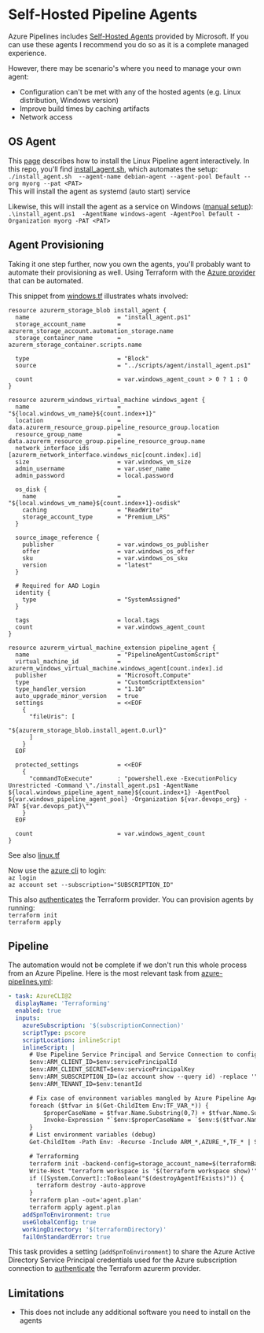 # Self-Hosted Pipeline Agents

Azure Pipelines includes [Self-Hosted Agents](https://docs.microsoft.com/en-us/azure/devops/pipelines/agents/hosted?view=azure-devops) provided by Microsoft. If you can use these agents I recommend you do so as it is a complete managed experience.

However, there may be scenario's where you need to manage your own agent:
- Configuration can't be met with any of the hosted agents (e.g. Linux distribution, Windows version)
- Improve build times by caching artifacts
- Network access

## OS Agent
This [page](https://docs.microsoft.com/en-us/azure/devops/pipelines/agents/v2-linux) describes how to install the Linux Pipeline agent interactively. In this repo, you'll find [install_agent.sh](./scripts/agent/install_agent.sh), which automates the setup:  
`./install_agent.sh  --agent-name debian-agent --agent-pool Default --org myorg --pat <PAT>`  
This will install the agent as systemd (auto start) service

Likewise, this will install the agent as a service on Windows ([manual setup](https://docs.microsoft.com/en-us/azure/devops/pipelines/agents/v2-windows)):  
`.\install_agent.ps1  -AgentName windows-agent -AgentPool Default -Organization myorg -PAT <PAT>`

## Agent Provisioning
Taking it one step further, now you own the agents, you'll probably want to automate their provisioning as well. Using Terraform with the [Azure provider](https://www.terraform.io/docs/providers/azurerm/index.html) that can be automated.

This snippet from [windows.tf](./terraform/windows.tf) illustrates whats involved:

```hcl
resource azurerm_storage_blob install_agent {
  name                         = "install_agent.ps1"
  storage_account_name         = azurerm_storage_account.automation_storage.name
  storage_container_name       = azurerm_storage_container.scripts.name

  type                         = "Block"
  source                       = "../scripts/agent/install_agent.ps1"

  count                        = var.windows_agent_count > 0 ? 1 : 0
}

resource azurerm_windows_virtual_machine windows_agent {
  name                         = "${local.windows_vm_name}${count.index+1}"
  location                     = data.azurerm_resource_group.pipeline_resource_group.location
  resource_group_name          = data.azurerm_resource_group.pipeline_resource_group.name
  network_interface_ids        = [azurerm_network_interface.windows_nic[count.index].id]
  size                         = var.windows_vm_size
  admin_username               = var.user_name
  admin_password               = local.password

  os_disk {
    name                       = "${local.windows_vm_name}${count.index+1}-osdisk"
    caching                    = "ReadWrite"
    storage_account_type       = "Premium_LRS"
  }

  source_image_reference {
    publisher                  = var.windows_os_publisher
    offer                      = var.windows_os_offer
    sku                        = var.windows_os_sku
    version                    = "latest"
  }

  # Required for AAD Login
  identity {
    type                       = "SystemAssigned"
  }

  tags                         = local.tags
  count                        = var.windows_agent_count
}

resource azurerm_virtual_machine_extension pipeline_agent {
  name                         = "PipelineAgentCustomScript"
  virtual_machine_id           = azurerm_windows_virtual_machine.windows_agent[count.index].id
  publisher                    = "Microsoft.Compute"
  type                         = "CustomScriptExtension"
  type_handler_version         = "1.10"
  auto_upgrade_minor_version   = true
  settings                     = <<EOF
    {
      "fileUris": [
                                 "${azurerm_storage_blob.install_agent.0.url}"
      ]
    }
  EOF

  protected_settings           = <<EOF
    { 
      "commandToExecute"       : "powershell.exe -ExecutionPolicy Unrestricted -Command \"./install_agent.ps1 -AgentName ${local.windows_pipeline_agent_name}${count.index+1} -AgentPool ${var.windows_pipeline_agent_pool} -Organization ${var.devops_org} -PAT ${var.devops_pat}\""
    } 
  EOF

  count                        = var.windows_agent_count
}
```
See also [linux.tf](./terraform/linux.tf)  

Now use the [azure cli](https://docs.microsoft.com/en-us/cli/azure/install-azure-cli?view=azure-cli-latest) to login:  
`az login`  
`az account set --subscription="SUBSCRIPTION_ID"`

This also [authenticates](https://www.terraform.io/docs/providers/azurerm/guides/azure_cli.html) the Terraform provider.
You can provision agents by running:  
`terraform init`  
`terraform apply`

## Pipeline
The automation would not be complete if we don't run this whole process from an Azure Pipeline. Here is the most relevant task from [azure-pipelines.yml](./azure-pipelines.yml):

```yaml
- task: AzureCLI@2
  displayName: 'Terraforming'
  enabled: true
  inputs:
    azureSubscription: '$(subscriptionConnection)'
    scriptType: pscore
    scriptLocation: inlineScript
    inlineScript: |
      # Use Pipeline Service Principal and Service Connection to configure Terraform azurerm provider
      $env:ARM_CLIENT_ID=$env:servicePrincipalId
      $env:ARM_CLIENT_SECRET=$env:servicePrincipalKey
      $env:ARM_SUBSCRIPTION_ID=(az account show --query id) -replace '"',''
      $env:ARM_TENANT_ID=$env:tenantId

      # Fix case of environment variables mangled by Azure Pipeline Agent
      foreach ($tfvar in $(Get-ChildItem Env:TF_VAR_*)) {
          $properCaseName = $tfvar.Name.Substring(0,7) + $tfvar.Name.Substring(7).ToLowerInvariant()
          Invoke-Expression "`$env:$properCaseName = `$env:$($tfvar.Name)"  
      }
      # List environment variables (debug)
      Get-ChildItem -Path Env: -Recurse -Include ARM_*,AZURE_*,TF_* | Sort-Object -Property Name

      # Terraforming
      terraform init -backend-config=storage_account_name=$(terraformBackendStorageAccount) -backend-config=resource_group_name=$(terraformBackendResourceGroup)
      Write-Host "terraform workspace is '$(terraform workspace show)'"
      if ([System.Convert]::ToBoolean("$(destroyAgentIfExists)")) {
        terraform destroy -auto-approve
      }
      terraform plan -out='agent.plan'
      terraform apply agent.plan
    addSpnToEnvironment: true
    useGlobalConfig: true
    workingDirectory: '$(terraformDirectory)'
    failOnStandardError: true
```

This task provides a setting (`addSpnToEnvironment`) to share the Azure Active Directory Service Principal credentials used for the Azure subscription connection to [authenticate](https://www.terraform.io/docs/providers/azurerm/guides/service_principal_client_secret.html) the Terraform azurerm provider.


## Limitations
- This does not include any additional software you need to install on the agents